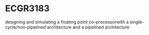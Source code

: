 # ECGR3183
designing and simulating a floating point co-processorwith a single-cycle/non-pipelined architecture and a pipelined architecture
